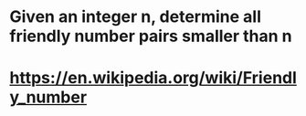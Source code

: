 # Given an integer n, determine all friendly number pairs smaller than n
# https://en.wikipedia.org/wiki/Friendly_number